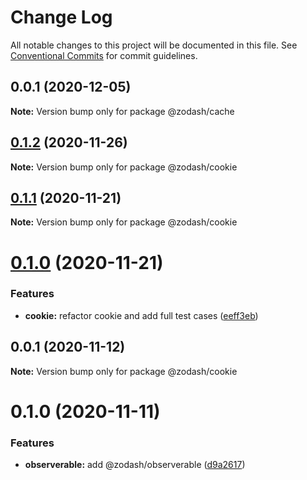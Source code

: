 # Change Log

All notable changes to this project will be documented in this file.
See [Conventional Commits](https://conventionalcommits.org) for commit guidelines.

## 0.0.1 (2020-12-05)

**Note:** Version bump only for package @zodash/cache





## [0.1.2](https://github.com/zcorky/zodash/compare/@zodash/cookie@0.1.1...@zodash/cookie@0.1.2) (2020-11-26)

**Note:** Version bump only for package @zodash/cookie





## [0.1.1](https://github.com/zcorky/zodash/compare/@zodash/cookie@0.1.0...@zodash/cookie@0.1.1) (2020-11-21)

**Note:** Version bump only for package @zodash/cookie





# [0.1.0](https://github.com/zcorky/zodash/compare/@zodash/cookie@0.0.1...@zodash/cookie@0.1.0) (2020-11-21)


### Features

* **cookie:** refactor cookie and add full test cases ([eeff3eb](https://github.com/zcorky/zodash/commit/eeff3eb91eeb6f134de68df8091156c30ecd0347))





## 0.0.1 (2020-11-12)

**Note:** Version bump only for package @zodash/cookie





# 0.1.0 (2020-11-11)


### Features

* **observerable:** add @zodash/observerable ([d9a2617](https://github.com/zcorky/zodash/commit/d9a2617a6481c61caa8f01e3c89d41b41e78f87c))
